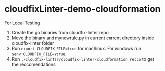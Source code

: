 # cloudfixLinter-demo-cloudformation

For Local Testing 
 1. Create the go binaries from cloudfix-linter repo
 2. Move the binary and mynewrule.py in current current directory inside cloudfix-linter folder
 4. Run `export CLOUDFIX_FILE=true` for mac/linux. For windows run `$env:CLOUDFIX_FILE=$true`. 
 3. Run `./cloudfix-linter/cloudfix-linter-cloudformation recco` to get the reccomendations.

